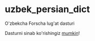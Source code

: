 # uzbek_persian_dict
O'zbekcha Forscha lug'at dasturi

Dasturni sinab ko'rishingiz [mumkin](app/release/app_release.apk)!
